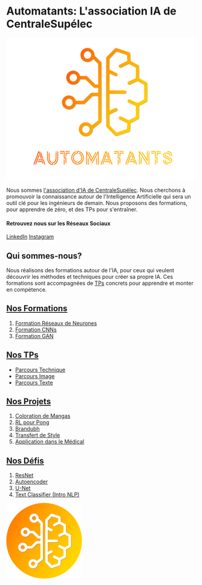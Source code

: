 # Automatants: L'association IA de CentraleSupélec

![](/logo_transparent_bg.png)

Nous sommes [l'association d'IA de CentraleSupélec](https://automatants.cs-campus.fr/). 
Nous cherchons à promouvoir la connaissance autour de l'Intelligence Artificielle qui sera un outil clé pour les ingénieurs de demain. 
Nous proposons des formations, pour apprendre de zéro, et des TPs pour s'entraîner.

#### Retrouvez nous sur les Réseaux Sociaux

[LinkedIn](https://www.linkedin.com/company/automatants) [Instagram](https://www.instagram.com/automatants/?utm_source=ig_web_button_share_sheet&igshid=OGQ5ZDc2ODk2ZA==)

## Qui sommes-nous?
Nous réalisons des formations autour de l'IA, pour ceux qui veulent découvrir les méthodes et techniques pour créer sa propre IA. Ces formations sont accompagnées de [TPs](https://github.com/Automatants/travaux-pratiques) concrets pour apprendre et monter en compétence.

## [Nos Formations](https://github.com/Automatants/formations)

1. [Formation Réseaux de Neurones](https://github.com/Automatants/formations/tree/main/R%C3%A9seaux_de_Neurones)
2. [Formation CNNs](https://github.com/Automatants/formations/tree/main/R%C3%A9seaux_%C3%A0_convolution)
3. [Formation GAN](https://github.com/Automatants/formations/tree/main/Introduction_aux_GAN)

## [Nos TPs](https://github.com/Automatants/travaux-pratiques)

- [Parcours Technique](https://github.com/Automatants/travaux-pratiques/tree/master/Parcours_Technique)
- [Parcours Image](https://github.com/Automatants/travaux-pratiques/tree/master/Parcours_Image)
- [Parcours Texte](https://github.com/Automatants/travaux-pratiques/tree/master/Parcours_Texte)

## [Nos Projets](https://github.com/Automatants/Projet)

1. [Coloration de Mangas](...)
2. [RL pour Pong](...)
3. [Brandubh](...)
4. [Transfert de Style](...)
5. [Application dans le Médical](...)

## [Nos Défis](https://github.com/Automatants/travaux-pratiques)

1. [ResNet](https://sharing.cs-campus.fr/compete/90)
2. [Autoencoder](https://sharing.cs-campus.fr/compete/89)
3. [U-Net](https://sharing.cs-campus.fr/compete/89)
4. [Text Classifier (Intro NLP)](https://sharing.cs-campus.fr/compete/100)

 ![](/logo_mini.png)
